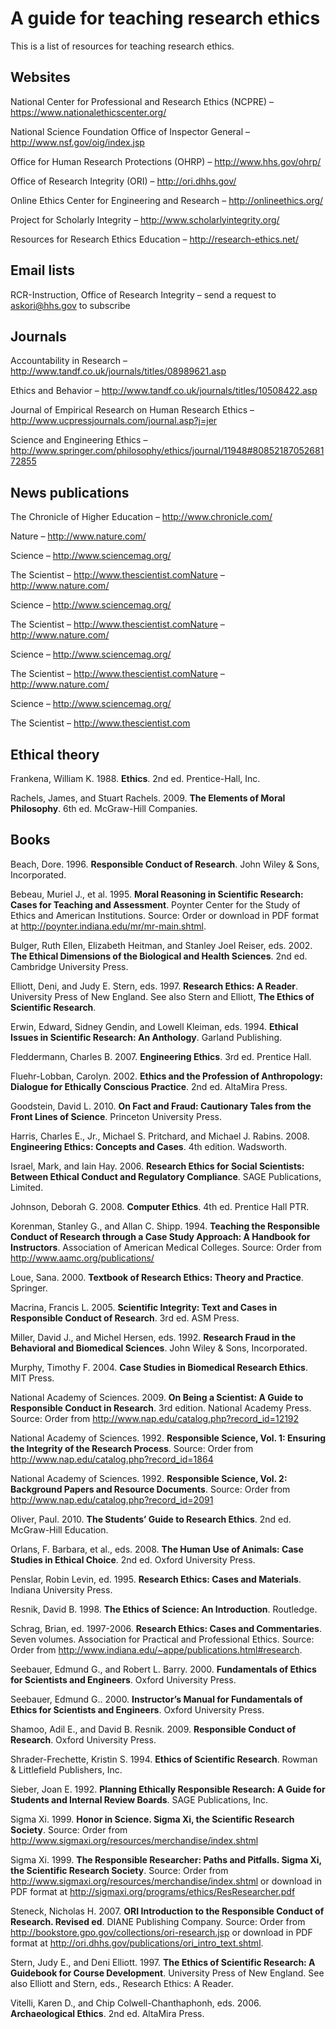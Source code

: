 # A guide for teaching research ethics

This is a list of resources for teaching research ethics.

## Websites
National Center for Professional and Research Ethics (NCPRE) – https://www.nationalethicscenter.org/

National Science Foundation Office of Inspector General – http://www.nsf.gov/oig/index.jsp

Office for Human Research Protections (OHRP) – http://www.hhs.gov/ohrp/

Office of Research Integrity (ORI) – http://ori.dhhs.gov/

Online Ethics Center for Engineering and Research – http://onlineethics.org/

Project for Scholarly Integrity – http://www.scholarlyintegrity.org/

Resources for Research Ethics Education – http://research-ethics.net/

## Email lists

RCR-Instruction, Office of Research Integrity – send a request to askori@hhs.gov to subscribe

## Journals 

Accountability in Research – http://www.tandf.co.uk/journals/titles/08989621.asp 

Ethics and Behavior – http://www.tandf.co.uk/journals/titles/10508422.asp

Journal of Empirical Research on Human Research Ethics – http://www.ucpressjournals.com/journal.asp?j=jer

Science and Engineering Ethics – http://www.springer.com/philosophy/ethics/journal/11948#8085218705268172855

## News publications

The Chronicle of Higher Education – http://www.chronicle.com/

Nature – http://www.nature.com/

Science – http://www.sciencemag.org/

The Scientist – http://www.thescientist.comNature – http://www.nature.com/

Science – http://www.sciencemag.org/

The Scientist – http://www.thescientist.comNature – http://www.nature.com/

Science – http://www.sciencemag.org/

The Scientist – http://www.thescientist.comNature – http://www.nature.com/

Science – http://www.sciencemag.org/

The Scientist – http://www.thescientist.com

## Ethical theory

Frankena, William K. 1988. __Ethics__. 2nd ed. Prentice-Hall, Inc.

Rachels, James, and Stuart Rachels. 2009. __The Elements of Moral Philosophy__. 6th ed. McGraw-Hill Companies.

## Books

Beach, Dore. 1996. __Responsible Conduct of Research__. John Wiley & Sons, Incorporated.

Bebeau, Muriel J., et al. 1995. __Moral Reasoning in Scientific Research: Cases for Teaching and Assessment__. Poynter Center for the Study of Ethics and American Institutions. Source: Order or download in PDF format at http://poynter.indiana.edu/mr/mr-main.shtml.

Bulger, Ruth Ellen, Elizabeth Heitman, and Stanley Joel Reiser, eds. 2002. __The Ethical Dimensions of the Biological and Health Sciences__. 2nd ed. Cambridge University Press.

Elliott, Deni, and Judy E. Stern, eds. 1997. __Research Ethics: A Reader__. University Press of New England. See also Stern and Elliott, __The Ethics of Scientific Research__.

Erwin, Edward, Sidney Gendin, and Lowell Kleiman, eds. 1994. __Ethical Issues in Scientific Research: An Anthology__. Garland Publishing.

Fleddermann, Charles B. 2007. __Engineering Ethics__. 3rd ed. Prentice Hall.

Fluehr-Lobban, Carolyn. 2002. __Ethics and the Profession of Anthropology: Dialogue for Ethically Conscious Practice__. 2nd ed. AltaMira Press.

Goodstein, David L. 2010. __On Fact and Fraud: Cautionary Tales from the Front Lines of Science__. Princeton University Press.

Harris, Charles E., Jr., Michael S. Pritchard, and Michael J. Rabins. 2008. __Engineering Ethics: Concepts and Cases__. 4th edition. Wadsworth.

Israel, Mark, and Iain Hay. 2006. __Research Ethics for Social Scientists: Between Ethical Conduct and Regulatory Compliance__. SAGE Publications, Limited.

Johnson, Deborah G. 2008. __Computer Ethics__. 4th ed. Prentice Hall PTR.

Korenman, Stanley G., and Allan C. Shipp. 1994. __Teaching the Responsible Conduct of Research through a Case Study Approach: A Handbook for Instructors__. Association of American Medical Colleges. Source: Order from http://www.aamc.org/publications/

Loue, Sana. 2000. __Textbook of Research Ethics: Theory and Practice__. Springer.

Macrina, Francis L. 2005. __Scientific Integrity: Text and Cases in Responsible Conduct of Research__. 3rd ed. ASM Press.

Miller, David J., and Michel Hersen, eds. 1992. __Research Fraud in the Behavioral and Biomedical Sciences__. John Wiley & Sons, Incorporated.

Murphy, Timothy F. 2004. __Case Studies in Biomedical Research Ethics__. MIT Press.

National Academy of Sciences. 2009. __On Being a Scientist: A Guide to Responsible Conduct in Research__. 3rd edition. National Academy Press. Source: Order from http://www.nap.edu/catalog.php?record_id=12192

National Academy of Sciences. 1992. __Responsible Science, Vol. 1: Ensuring the Integrity of the Research Process__. Source: Order from http://www.nap.edu/catalog.php?record_id=1864

National Academy of Sciences. 1992. __Responsible Science, Vol. 2: Background Papers and Resource Documents__. Source: Order from http://www.nap.edu/catalog.php?record_id=2091

Oliver, Paul. 2010. __The Students’ Guide to Research Ethics__. 2nd ed. McGraw-Hill Education.

Orlans, F. Barbara, et al., eds. 2008. __The Human Use of Animals: Case Studies in Ethical Choice__. 2nd ed. Oxford University Press.

Penslar, Robin Levin, ed. 1995. __Research Ethics: Cases and Materials__. Indiana University Press.

Resnik, David B. 1998. __The Ethics of Science: An Introduction__. Routledge.

Schrag, Brian, ed. 1997-2006. __Research Ethics: Cases and Commentaries__. Seven volumes. Association for Practical and Professional Ethics. Source: Order from http://www.indiana.edu/~appe/publications.html#research.

Seebauer, Edmund G., and Robert L. Barry. 2000. __Fundamentals of Ethics for Scientists and Engineers__. Oxford University Press.

Seebauer, Edmund G.. 2000. __Instructor’s Manual for Fundamentals of Ethics for Scientists and Engineers__. Oxford University Press.

Shamoo, Adil E., and David B. Resnik. 2009. __Responsible Conduct of Research__. Oxford University Press.

Shrader-Frechette, Kristin S. 1994. __Ethics of Scientific Research__. Rowman & Littlefield Publishers, Inc.

Sieber, Joan E. 1992. __Planning Ethically Responsible Research: A Guide for Students and Internal Review Boards__. SAGE Publications, Inc.

Sigma Xi. 1999. __Honor in Science. Sigma Xi, the Scientific Research Society__. Source: Order from http://www.sigmaxi.org/resources/merchandise/index.shtml

Sigma Xi. 1999. __The Responsible Researcher: Paths and Pitfalls. Sigma Xi, the Scientific Research Society__. Source: Order from http://www.sigmaxi.org/resources/merchandise/index.shtml or download in PDF format at http://sigmaxi.org/programs/ethics/ResResearcher.pdf

Steneck, Nicholas H. 2007. __ORI Introduction to the Responsible Conduct of Research. Revised ed__. DIANE Publishing Company. Source: Order from http://bookstore.gpo.gov/collections/ori-research.jsp or download in PDF format at http://ori.dhhs.gov/publications/ori_intro_text.shtml.

Stern, Judy E., and Deni Elliott. 1997. __The Ethics of Scientific Research: A Guidebook for Course Development__. University Press of New England. See also Elliott and Stern, eds., Research Ethics: A Reader.

Vitelli, Karen D., and Chip Colwell-Chanthaphonh, eds. 2006. __Archaeological Ethics__. 2nd ed. AltaMira Press.
